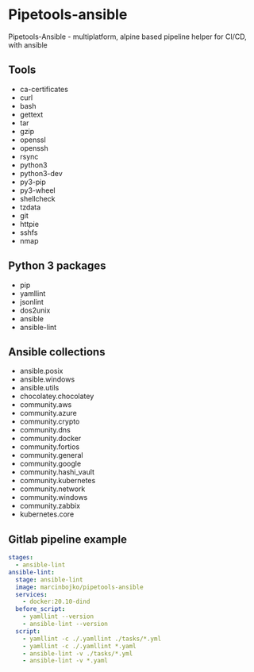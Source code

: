 # Pipetools-ansible

Pipetools-Ansible - multiplatform, alpine based pipeline helper for CI/CD, with ansible

## Tools

* ca-certificates
* curl
* bash
* gettext
* tar
* gzip
* openssl
* openssh
* rsync
* python3
* python3-dev
* py3-pip
* py3-wheel
* shellcheck
* tzdata
* git
* httpie
* sshfs
* nmap

## Python 3 packages

* pip
* yamllint
* jsonlint
* dos2unix
* ansible
* ansible-lint

## Ansible collections

* ansible.posix
* ansible.windows
* ansible.utils
* chocolatey.chocolatey
* community.aws
* community.azure
* community.crypto
* community.dns
* community.docker
* community.fortios
* community.general
* community.google
* community.hashi_vault
* community.kubernetes
* community.network
* community.windows
* community.zabbix
* kubernetes.core

## Gitlab pipeline example

```yaml
stages:
  - ansible-lint
ansible-lint:
  stage: ansible-lint
  image: marcinbojko/pipetools-ansible
  services:
    - docker:20.10-dind
  before_script:
    - yamllint --version
    - ansible-lint --version
  script:
    - yamllint -c ./.yamllint ./tasks/*.yml
    - yamllint -c ./.yamllint *.yaml
    - ansible-lint -v ./tasks/*.yml
    - ansible-lint -v *.yaml
```
